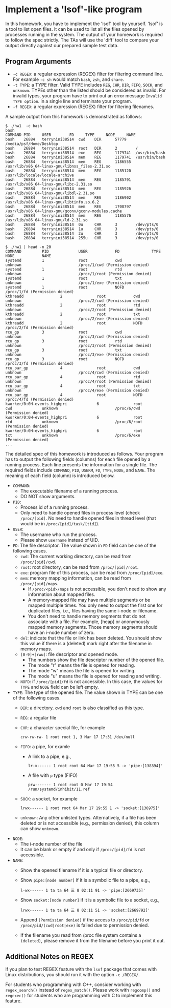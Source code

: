 # Implement a 'lsof'-like program
In this homework, you have to implement the 'lsof' tool by yourself. 'lsof' is a tool to list open files. It can be used to list all the files opened by processes running in the system. The output of your homework is required to follow the spec strictly. The TAs will use the 'diff' tool to compare your output directly against our prepared sample test data.
## Program Arguments

* `-c REGEX`: a regular expression (REGEX) filter for filtering command line. For example `-c sh` would match `bash`, `zsh`, and `share`.
* `-t TYPE`: a TYPE filter. Valid TYPE includes `REG`, `CHR`, `DIR`, `FIFO`, `SOCK`, and `unknown`. TYPEs other than the listed should be considered as invalid. For invalid types, your program have to print out an error message `Invalid TYPE option`. in a single line and terminate your program.
* `-f REGEX`: a regular expression (REGEX) filter for filtering filenames.

A sample output from this homework is demonstrated as follows:
```
$ ./hw1  -c bash
bash
COMMAND PID     USER      	FD     TYPE     NODE     NAME      
bash    26884   terrynini38514	cwd    DIR      57779    /media/psf/Home/Desktop
bash    26884   terrynini38514	root   DIR      2        /         
bash    26884   terrynini38514	exe    REG      1179741  /usr/bin/bash
bash    26884   terrynini38514	mem    REG      1179741  /usr/bin/bash
bash    26884   terrynini38514	mem    REG      1186555  /usr/lib/x86_64-linux-gnu/libnss_files-2.31.so
bash    26884   terrynini38514	mem    REG      1185120  /usr/lib/locale/locale-archive
bash    26884   terrynini38514	mem    REG      1185791  /usr/lib/x86_64-linux-gnu/libc-2.31.so
bash    26884   terrynini38514	mem    REG      1185926  /usr/lib/x86_64-linux-gnu/libdl-2.31.so
bash    26884   terrynini38514	mem    REG      1186902  /usr/lib/x86_64-linux-gnu/libtinfo.so.6.2
bash    26884   terrynini38514	mem    REG      1708797  /usr/lib/x86_64-linux-gnu/gconv/gconv-modules.cache
bash    26884   terrynini38514	mem    REG      1185576  /usr/lib/x86_64-linux-gnu/ld-2.31.so
bash    26884   terrynini38514	0u     CHR      3        /dev/pts/0
bash    26884   terrynini38514	1u     CHR      3        /dev/pts/0
bash    26884   terrynini38514	2u     CHR      3        /dev/pts/0
bash    26884   terrynini38514	255u   CHR      3        /dev/pts/0
```
```
$ ./hw1 | head -n 20
COMMAND         PID             USER            FD              TYPE            NODE            NAME
systemd         1               root            cwd             unknown                         /proc/1/cwd (Permission denied)
systemd         1               root            rtd             unknown                         /proc/1/root (Permission denied)
systemd         1               root            txt             unknown                         /proc/1/exe (Permission denied)
systemd         1               root            NOFD                                            /proc/1/fd (Permission denied)
kthreadd                2               root            cwd             unknown                         /proc/2/cwd (Permission denied)
kthreadd                2               root            rtd             unknown                         /proc/2/root (Permission denied)
kthreadd                2               root            txt             unknown                         /proc/2/exe (Permission denied)
kthreadd                2               root            NOFD                                            /proc/2/fd (Permission denied)
rcu_gp          3               root            cwd             unknown                         /proc/3/cwd (Permission denied)
rcu_gp          3               root            rtd             unknown                         /proc/3/root (Permission denied)
rcu_gp          3               root            txt             unknown                         /proc/3/exe (Permission denied)
rcu_gp          3               root            NOFD                                            /proc/3/fd (Permission denied)
rcu_par_gp              4               root            cwd             unknown                         /proc/4/cwd (Permission denied)
rcu_par_gp              4               root            rtd             unknown                         /proc/4/root (Permission denied)
rcu_par_gp              4               root            txt             unknown                         /proc/4/exe (Permission denied)
rcu_par_gp              4               root            NOFD                                            /proc/4/fd (Permission denied)
kworker/0:0H-events_highpri             6               root            cwd             unknown                         /proc/6/cwd (Permission denied)
kworker/0:0H-events_highpri             6               root            rtd             unknown                         /proc/6/root (Permission denied)
kworker/0:0H-events_highpri             6               root            txt             unknown                         /proc/6/exe (Permission denied)
...
```

The detailed spec of this homework is introduced as follows. Your program has to output the following fields (columns) for each file opened by a running process. Each line presents the information for a single file. The required fields include `COMMAND`, `PID`, `USERM`, `FD`, `TYPE`, `NODE`, and `NAME`. The meaning of each field (column) is introduced below.

* `COMMAND`:
  * The executable filename of a running process.
  * DO NOT show arguments.
* `PID`:
  * Process id of a running process.
  * Only need to handle opened files in process level (check `/proc/[pid]`. No need to handle opened files in thread level (that would be in `/proc/[pid]/task/[tid]`).
* `USER`:
  * The username who run the process.
  * Please show `username` instead of UID.
* `FD`: The file descriptor. The value shown in `FD` field can be one of the following cases.
  * `cwd`: The current working directory, can be read from `/proc/[pid]/cwd`.
  * `root`: root directory, can be read from `/proc/[pid]/root`.
  * `exe`: program file of this process, can be read from `/proc/[pid]/exe`.
  * `mem`: memory mapping information, can be read from `/proc/[pid]/maps`.
    - If `/proc/<pid>/maps` is not accessible, you don't need to show any information about mapped files.
    - A memory-mapped file may have multiple segments or be mapped multiple times. You only need to output the first one for duplicated files, i.e., files having the same i-node or filename.
    - You don't need to handle memory segments that do not associate with a file. For example, [heap] or anonymously mapped memory segments. Those memory segments should have an i-node number of zero.
  * `del`: indicate that the file or link has been deleted. You should show this value if there is a (deleted) mark right after the filename in memory maps.
  * `[0-9]+[rwu]`: file descriptor and opened mode.
    - The numbers show the file descriptor number of the opened file.
    - The mode "r" means the file is opened for reading.
    - The mode "w" means the file is opened for writing.
    - The mode "u" means the file is opened for reading and writing.
  * `NOFD`: if `/proc/[pid]/fd` is not accessible. In this case, the values for `TYPE` and `NODE` field can be left empty.
* `TYPE`: The type of the opened file. The value shown in TYPE can be one of the following cases.
  * `DIR`: a directory. `cwd` and `root` is also classified as this type.
  * `REG`: a regular file
  * `CHR`: a character special file, for example
  
    ```crw-rw-rw- 1 root root 1, 3 Mar 17 17:31 /dev/null```

  * `FIFO`: a pipe, for examle
    - A link to a pipe, e.g.,

        ```lr-x------ 1 root root 64 Mar 17 19:55 5 -> 'pipe:[138394]'```

    - A file with `p` type (FIFO)
  
        ```prw------- 1 root root 0 Mar 17 19:54 /run/systemd/inhibit/11.ref```

  * `SOCK`: a socket, for example
    
    ```lrwx------ 1 root root 64 Mar 17 19:55 1 -> 'socket:[136975]'```

  * `unknown`: Any other unlisted types. Alternatively, if a file has been deleted or is not accessible (e.g., permission denied), this column can show `unknown`.
* `NODE`:
    * The i-node number of the file
    * It can be blank or empty if and only if `/proc/[pid]/fd` is not accessible.
* `NAME`:
  * Show the opened filename if it is a typical file or directory.
  * Show `pipe:[node number]` if it is a symbolic file to a pipe, e.g.,
    
    ```l-wx------ 1 ta ta 64 三 8 02:11 91 -> 'pipe:[2669735]'```

  * Show `socket:[node number]` if it is a symbolic file to a socket, e.g.,
    
    ```lrwx------ 1 ta ta 64 三 8 02:11 51 -> 'socket:[2669792]'```


  * Append  `(Permission denied)` if the access to `/proc/pid/fd` or `/proc/pid/(cwd|root|exe)` is failed due to permission denied.
  * If the filename you read from /proc file system contains a ` (deleted)`, please remove it from the filename before you print it out.
## Additional Notes on REGEX
If you plan to test REGEX feature with the `lsof` package that comes with Linux distributions, you should run it with the option `-c /REGEX/`.

For students who programming with C++, consider working with `regex_search()` instead of `regex_match()`. Please work with `regcomp()` and `regexec()` for students who are programming with C to implement this feature.
